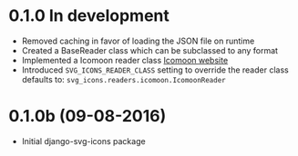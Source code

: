 0.1.0 In development
====================

 - Removed caching in favor of loading the JSON file on runtime
 - Created a BaseReader class which can be subclassed to any format
 - Implemented a Icomoon reader class [Icomoon website](http://icomoon.io)
 - Introduced `SVG_ICONS_READER_CLASS` setting to override the reader class
   defaults to:  `svg_icons.readers.icomoon.IcomoonReader`


0.1.0b (09-08-2016)
===================

 - Initial django-svg-icons package
